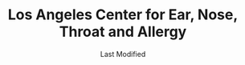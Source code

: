 ---
layout: location-page
date: Last Modified
description: "Local COVID-19 testing is available at Los Angeles Center for Ear, Nose, Throat and Allergy in Los Angeles, California, USA."
permalink: "locations/california/los-angeles/los-angeles-center-for-ear-nose-throat-and-allergy/"
tags:
  - locations
  - california
title: Los Angeles Center for Ear, Nose, Throat and Allergy
state: California
stateAbbr: CA
hood: Huntington Park
address: 1700 East Cesar E Chavez Avenue #2500
city: Los Angeles
zip: 90033
mapUrl: "http://maps.apple.com/?q=Los+Angeles+Center+for+Ear+Nose+Throat+and+Allergy&address=1700+East+Cesar+E+Chavez+Avenue+2500,Los+Angeles,California,90033"
locationType: Drive-thru
phone:  323-375-1986
website: https://www.coronavirustestingla.com/
onlineBooking: true
closed: undefined
closedUpdate: April 16th, 2020
notes: "Privately owned."
days: Everyday
hours: 8AM-5PM
ctaMessage: Schedule a test
ctaUrl: "https://www.coronavirustestingla.com/"
---